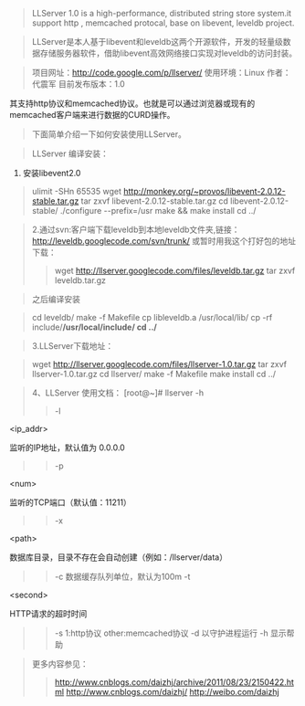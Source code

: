 > LLServer 1.0 is a high-performance, distributed string store system.it support http , memcached protocal, base on libevent, leveldb project.

> LLServer是本人基于libevent和leveldb这两个开源软件，开发的轻量级数据存储服务器软件，借助libevent高效网络接口实现对leveldb的访问封装。

> 项目网址：http://code.google.com/p/llserver/
使用环境：Linux
作者：代震军
目前发布版本：1.0


其支持http协议和memcached协议。也就是可以通过浏览器或现有的memcached客户端来进行数据的CURD操作。

> 下面简单介绍一下如何安装使用LLServer。

> LLServer 编译安装：
  1. 安装libevent2.0

> ulimit -SHn 65535
> wget http://monkey.org/~provos/libevent-2.0.12-stable.tar.gz
> tar zxvf libevent-2.0.12-stable.tar.gz
> cd libevent-2.0.12-stable/
> ./configure --prefix=/usr
> make && make install
> cd ../


> 2.通过svn:客户端下载leveldb到本地leveldb文件夹,链接：http://leveldb.googlecode.com/svn/trunk/
> 或暂时用我这个打好包的地址下载：
> > wget http://llserver.googlecode.com/files/leveldb.tar.gz
> > tar zxvf leveldb.tar.gz

> 之后编译安装

> cd leveldb/
> make -f Makefile
> cp libleveldb.a /usr/local/lib/
> cp -rf include/**/usr/local/include/
> cd ../**

> 3.LLServer下载地址：

> wget http://llserver.googlecode.com/files/llserver-1.0.tar.gz
> tar zxvf llserver-1.0.tar.gz
> cd llserver/
> make -f Makefile
> make install
> cd ../

> 4、LLServer 使用文档：
> [root@~]# llserver -h
> > -l 

<ip\_addr>

 监听的IP地址，默认值为 0.0.0.0
> > -p 

&lt;num&gt;

 监听的TCP端口（默认值：11211）
> > -x 

&lt;path&gt;

 数据库目录，目录不存在会自动创建（例如：/llserver/data）
> > -c 数据缓存队列单位，默认为100m
> > -t 

&lt;second&gt;

 HTTP请求的超时时间
> > -s 1:http协议  other:memcached协议
> > -d 以守护进程运行
> > -h 显示帮助


> 更多内容参见：
> > http://www.cnblogs.com/daizhj/archive/2011/08/23/2150422.html
> > http://www.cnblogs.com/daizhj/
> > http://weibo.com/daizhj
